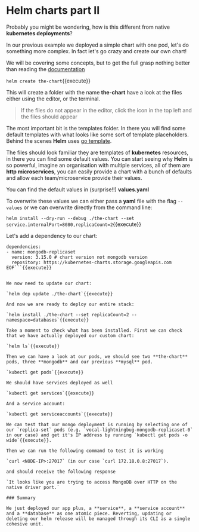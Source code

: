 # Helm charts part II
<link rel="stylesheet" href="https://use.fontawesome.com/releases/v5.6.1/css/all.css" integrity="sha384-gfdkjb5BdAXd+lj+gudLWI+BXq4IuLW5IT+brZEZsLFm++aCMlF1V92rMkPaX4PP" crossorigin="anonymous">


Probably you might be wondering, how is this different from native **kubernetes deployments**?

In our previous example we deployed a simple chart with one pod, let's do something more complex. In fact let's go crazy and create our own chart!

We will be covering some concepts, but to get the full grasp nothing better than reading the [documentation](https://v2.helm.sh/docs/charts/#charts)

`helm create the-chart`{{execute}}

This will create a folder with the name **the-chart** have a look at the files either using the editor, or the terminal.

> If the files do not appear in the editor, click the <i class="fas fa-sync-alt"></i> icon in the top left and the files should appear

The most important bit is the templates folder. In there you will find some default templates with what looks like some sort of template placeholders. Behind the scenes **Helm** uses [go template](https://golang.org/pkg/text/template/).

The files should look familiar they are templates of **kubernetes** resources, in there you can find some default values. You can start seeing why **Helm** is so powerful, imagine an organisation with multiple services, all of them are **http microservices**, you can easily provide a chart with a bunch of defaults and allow each team/microservice provide their values. 

You can find the default values in (surprise!!) **values.yaml**

To overwrite these values we can either pass a **yaml** file with the flag `--values` or we can overwrite directly from the command line:

`helm install --dry-run --debug ./the-chart --set service.internalPort=8080,replicaCount=2`{{execute}}


Let's add a dependency to our chart:

```cat > ./the-chart/requirements.yaml <<EOF
dependencies:
- name: mongodb-replicaset
  version: 3.15.0 # chart version not mongodb version
  repository: https://kubernetes-charts.storage.googleapis.com
EOF```{{execute}}


We now need to update our chart:

`helm dep update ./the-chart`{{execute}}

And now we are ready to deploy our entire stack:

`helm install ./the-chart --set replicaCount=2 --namespace=databases`{{execute}}

Take a moment to check what has been installed. First we can check that we have actually deployed our custom chart:

`helm ls`{{execute}}

Then we can have a look at our pods, we should see two **the-chart** pods, three **mongodb** and our previous **mysql** pod.

`kubectl get pods`{{execute}}

We should have services deployed as well

`kubectl get services`{{execute}}

And a service account:

`kubectl get serviceaccounts`{{execute}}

We can test that our mongo deployment is running by selecting one of our `replica-set` pods (e.g. `vocal-lightningbug-mongodb-replicaset-0` in our case) and get it's IP address by running `kubectl get pods -o wide`{{execute}}.

Then we can run the following command to test it is working 

`curl <NODE-IP>:27017` (in our case `curl 172.18.0.8:27017`).

and should receive the following response 

`It looks like you are trying to access MongoDB over HTTP on the native driver port.`

### Summary

We just deployed our app plus, a **service**, a **service account** and a **database** as one atomic piece. Reverting, updating or deleting our helm release will be managed through its CLI as a single cohesive unit.
